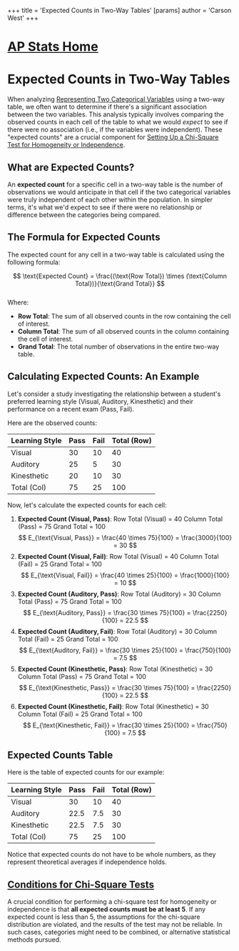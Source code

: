 +++
 title = 'Expected Counts in Two-Way Tables'
[params]
	author = 'Carson West'
+++
# [AP Stats Home](./../ap-stats-home/)
# Expected Counts in Two-Way Tables

When analyzing [Representing Two Categorical Variables](./../representing-two-categorical-variables/) using a two-way table, we often want to determine if there's a significant association between the two variables. This analysis typically involves comparing the observed counts in each cell of the table to what we would *expect* to see if there were no association (i.e., if the variables were independent). These "expected counts" are a crucial component for [Setting Up a Chi-Square Test for Homogeneity or Independence](./../setting-up-a-chi-square-test-for-homogeneity-or-independence/).

## What are Expected Counts?

An **expected count** for a specific cell in a two-way table is the number of observations we would anticipate in that cell if the two categorical variables were truly independent of each other within the population. In simpler terms, it's what we'd expect to see if there were no relationship or difference between the categories being compared.

## The Formula for Expected Counts

The expected count for any cell in a two-way table is calculated using the following formula:

 $$  \text{Expected Count} = \frac{(\text{Row Total}) \times (\text{Column Total})}{\text{Grand Total}}
 $$  
Where:
*   **Row Total**: The sum of all observed counts in the row containing the cell of interest.
*   **Column Total**: The sum of all observed counts in the column containing the cell of interest.
*   **Grand Total**: The total number of observations in the entire two-way table.

## Calculating Expected Counts: An Example

Let's consider a study investigating the relationship between a student's preferred learning style (Visual, Auditory, Kinesthetic) and their performance on a recent exam (Pass, Fail).

Here are the observed counts:

| Learning Style | Pass | Fail | Total (Row) |
| :------------- | :--- | :--- | :---------- |
| Visual         | 30   | 10   | 40          |
| Auditory       | 25   | 5    | 30          |
| Kinesthetic    | 20   | 10   | 30          |
| Total (Col)    | 75   | 25   | 100         |

Now, let's calculate the expected counts for each cell:

1.  **Expected Count (Visual, Pass)**:
    Row Total (Visual) = 40
    Column Total (Pass) = 75
    Grand Total = 100
     $$      E_{\text{Visual, Pass}} = \frac{40 \times 75}{100} = \frac{3000}{100} = 30
     $$  
2.  **Expected Count (Visual, Fail)**:
    Row Total (Visual) = 40
    Column Total (Fail) = 25
    Grand Total = 100
     $$      E_{\text{Visual, Fail}} = \frac{40 \times 25}{100} = \frac{1000}{100} = 10
     $$  
3.  **Expected Count (Auditory, Pass)**:
    Row Total (Auditory) = 30
    Column Total (Pass) = 75
    Grand Total = 100
     $$      E_{\text{Auditory, Pass}} = \frac{30 \times 75}{100} = \frac{2250}{100} = 22.5
     $$  
4.  **Expected Count (Auditory, Fail)**:
    Row Total (Auditory) = 30
    Column Total (Fail) = 25
    Grand Total = 100
     $$      E_{\text{Auditory, Fail}} = \frac{30 \times 25}{100} = \frac{750}{100} = 7.5
     $$  
5.  **Expected Count (Kinesthetic, Pass)**:
    Row Total (Kinesthetic) = 30
    Column Total (Pass) = 75
    Grand Total = 100
     $$      E_{\text{Kinesthetic, Pass}} = \frac{30 \times 75}{100} = \frac{2250}{100} = 22.5
     $$  
6.  **Expected Count (Kinesthetic, Fail)**:
    Row Total (Kinesthetic) = 30
    Column Total (Fail) = 25
    Grand Total = 100
     $$      E_{\text{Kinesthetic, Fail}} = \frac{30 \times 25}{100} = \frac{750}{100} = 7.5
     $$  
## Expected Counts Table

Here is the table of expected counts for our example:

| Learning Style | Pass | Fail | Total (Row) |
| :------------- | :--- | :--- | :---------- |
| Visual         | 30   | 10   | 40          |
| Auditory       | 22.5 | 7.5  | 30          |
| Kinesthetic    | 22.5 | 7.5  | 30          |
| Total (Col)    | 75   | 25   | 100         |

Notice that expected counts do not have to be whole numbers, as they represent theoretical averages if independence holds.

## [Conditions for Chi-Square Tests](./../conditions-for-chi-square-tests/)

A crucial condition for performing a chi-square test for homogeneity or independence is that **all expected counts must be at least 5**. If any expected count is less than 5, the assumptions for the chi-square distribution are violated, and the results of the test may not be reliable. In such cases, categories might need to be combined, or alternative statistical methods pursued.
